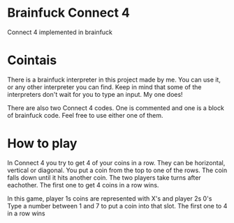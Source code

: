 # Brainfuck Connect 4
Connect 4 implemented in brainfuck


# Cointais

There is a brainfuck interpreter in this project made by me. You can use it, or any other 
interpreter you can find. Keep in mind that some of the interpreters don't wait for you 
to type an input. My one does!

There are also two Connect 4 codes. One is commented and one is a block of brainfuck code. Feel 
free to use either one of them.


# How to play

In Connect 4 you try to get 4 of your coins in a row. They can be horizontal, vertical or diagonal.
You put a coin from the top to one of the rows. The coin falls down until it hits another coin. The two players take turns after eachother.
The first one to get 4 coins in a row wins.

In this game, player 1s coins are represented with X's and player 2s 0's
Type a number between 1 and 7 to put a coin into that slot. The first one to 4 in a row wins
